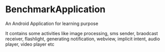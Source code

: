 # BenchmarkApplication
An Android Application for learning purpose

It contains some activities like image processing, sms sender, braodcast receiver,
flashlight, generating notification, webview, implicit intent, audio player, video player etc
